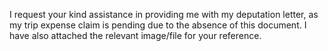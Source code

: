 I request your kind assistance in providing me with my deputation letter, as my trip expense claim is pending due to the absence of this document. I have also attached the relevant image/file for your reference.